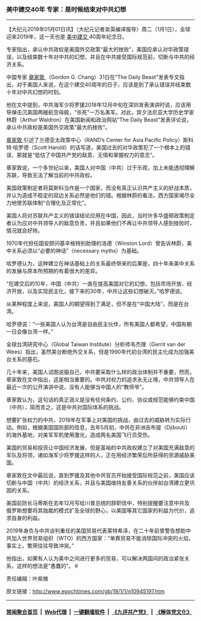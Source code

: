 ### 美中建交40年 专家：是时候结束对中共幻想
------------------------

<p>
 【大纪元2019年01月01日讯】（大纪元记者吴英编译报导）周二（1月1日），全球迎来2019年，这一天也是
 <a href="http://www.epochtimes.com/gb/tag/%E7%BE%8E%E4%B8%AD%E5%BB%BA%E4%BA%A4.html">
  美中建交
 </a>
 40周年纪念日。
</p>
<p>
 专家指出，承认中共政权是美国外交政策“最大的挫败”，美国应承认对华政策错误，以及结束数十年对中共的幻想，并且在中共接受国际规范前，切断与中共的经济关系。
</p>
<p>
 中国专家
 <a href="http://www.epochtimes.com/gb/tag/%E7%AB%A0%E5%AE%B6%E6%95%A6.html">
  章家敦
 </a>
 （Gordon G. Chang）31日在“The Daily Beast”发表专文指出，对于美国人来说，在这个建交40周年的日子，应该是到了承认错误并结束数十年对中共幻想的时刻。
</p>
<p>
 他在文中提到，中共海军少将罗援2018年12月中旬在深圳发表演讲时说，应该用导弹击沉美国两艘航空母舰，“杀死”一万名美军。对此，宾夕法尼亚大学历史学家林蔚（Arthur Waldron）在美国新闻和政治网站“The Daily Beast”发表评论说，承认中共政权是美国外交政策“最大的挫败”。
</p>
<p>
 <a href="http://www.epochtimes.com/gb/tag/%E7%AB%A0%E5%AE%B6%E6%95%A6.html">
  章家敦
 </a>
 引述了兰德亚太政策中心（RAND’s Center for Asia Pacific Policy）斯科特·哈罗德（Scott Harold）的话写道，美国过去的对华政策犯了一个根本上的错误，那就是“低估了中国共产党的敌意、无情和掌握权力的意志”。
</p>
<p>
 章家敦说，一个多世纪以来，美国人对中国（中共）过于乐观，加上未能透彻理解苏联，导致无法了解当前的中共政权。
</p>
<p>
 美国政策制定者将莫斯科当作是一个国家，而没有真正认识共产主义的好战本质，并认为造成不稳定的双边关系必然是他们的错。根据林蔚的看法，西方国家竭尽全力地使苏联体制“合理化及正常化”。
</p>
<p>
 美国人将对苏联共产主义的错误结论应用在中国，因此，当时许多华盛顿政策制定者认为应对中共领导人的敌意负责，并且如果他们不再让中共领导人感到挫败时，情况就会好转。
</p>
<p>
 1970年代担任国安顾问基辛格特别助理的洛德（Winston Lord）曾告诉林蔚，美中关系必须以“必要的神话”（necessary myths）为基础。
</p>
<p>
 哈罗德认为，这种建立在神话基础上的关系最终带来的后果是，四十年来美中关系的发展与原本所预期的有着很大的差异。
</p>
<p>
 “在建交后的10年，中国（中共）一直在提高美国对它的幻想，包括市场开放、经济开放，以及实现民主化，接下来的30年，中共让这些幻想破灭。”哈罗德说。
</p>
<p>
 从某种程度上来说，美国人的期望得到了满足，但不是在“中国大陆”，而是在台湾。
</p>
<p>
 哈罗德说：“一些美国人认为台湾是自由民主伙伴，所有美国人都希望，中国有朝一日会像台湾一样。”
</p>
<p>
 全球台湾研究中心（Global Taiwan Institute）分析师韦杰理（Gerrit van der Wees）指出，虽然美台断绝外交关系，但是1990年代初台湾的民主化成为加强美台关系的基石。
</p>
<p>
 几十年来，美国人试图说服自己，中共要采取什么样的政治体制并不重要，然而，章家敦在文中指出，这是相当重要的。中共对权力的追求永无止境，中共领导人在最近一次的公开演讲中说，没有人能够当中国人的“教师爷”。
</p>
<p>
 章家敦认为，这句话的真正涵义是没有任何条约、公约、协议或规范能够约束中国（中共），简而言之，这是中共对国际体系的挑战。
</p>
<p>
 想要扩张权力的中共，2018年在军事上对美国的挑战，由过去的威胁转为实际行动。例如，根据美国国防部的信息，去年5月初，中共在非洲吉布提（Djibouti）的海外基地，对美军军机使用激光，造成两名美国飞行员受伤。
</p>
<p>
 美国的贸易和投资让中国经济发展，但是富裕的中共政权建立了对美国充满敌意的军队及将领，诸如海军少将罗援这样的人，正在用经济繁荣后所获得的资源威胁美国。
</p>
<p>
 章家敦在文中最后说，直到罗援及其他中共官员开始接受国际规范之前，美国应该切断与中国（中共）的经济关系，并且与美国维持友善关系的伙伴如台湾建立更巩固的关系。
</p>
<p>
 美国前防长马蒂斯在去年12月写给川普总统的辞职信中，特别提醒要注意中共及俄罗斯想要将其独裁的模式扩及全球的野心，以美国等其它国家的利益为代价，追求自身的利益。
</p>
<p>
 2019年身负与中共谈判重任的美国贸易代表莱特希泽，在二十年前曾警告想助中共加入世界贸易组织（WTO）的西方国家：“单靠贸易不能消除国际冲突的火焰，事实上，繁荣往往导致冲突。”
</p>
<p>
 他指出，如果有人认为美中之间进行更多的贸易，可以解决两国间的政治紧张关系，这样的想法是“愚蠢的”。＃
</p>
<p>
 责任编辑：叶紫微
</p>

原文链接：http://www.epochtimes.com/gb/19/1/1/n10945197.htm


------------------------
#### [禁闻聚合首页](https://github.com/gfw-breaker/banned-news/blob/master/README.md) &nbsp;|&nbsp; [Web代理](https://github.com/gfw-breaker/open-proxy/blob/master/README.md) &nbsp;|&nbsp; [一键翻墙软件](https://github.com/gfw-breaker/nogfw/blob/master/README.md) &nbsp;|&nbsp; [《九评共产党》](https://github.com/gfw-breaker/9ping.md/blob/master/README.md#九评之一评共产党是什么) &nbsp;|&nbsp; [《解体党文化》](https://github.com/gfw-breaker/jtdwh.md/blob/master/README.md#绪论)